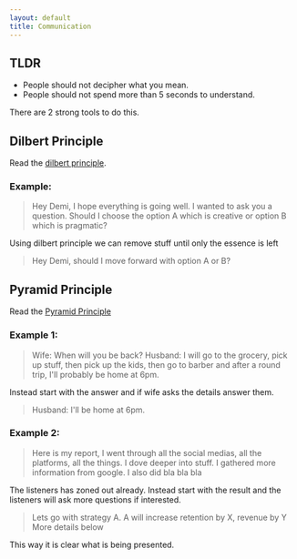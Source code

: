 ```yaml
---
layout: default
title: Communication
---
```


## TLDR

- People should not decipher what you mean.
- People should not spend more than 5 seconds to understand.

There are 2 strong tools to do this.

## Dilbert Principle

Read the [dilbert principle](https://dilbertblog.typepad.com/the_dilbert_blog/2007/06/the_day_you_bec.html).

### Example:
> Hey Demi, I hope everything is going well. I wanted to ask you a question. Should I choose the option A which is creative or option B which is pragmatic?

Using dilbert principle we can remove stuff until only the essence is left

> Hey Demi, should I move forward with option A or B?

## Pyramid Principle

Read the [Pyramid Principle](https://medium.com/lessons-from-mckinsey/the-pyramid-principle-f0885dd3c5c7)

### Example 1:
> Wife: When will you be back?
> Husband: I will go to the grocery, pick up stuff, then pick up the kids, then go to barber and after a round trip, I'll probably be home at 6pm.

Instead start with the answer and if wife asks the details answer them.

> Husband: I'll be home at 6pm.

### Example 2: 
> Here is my report, I went through all the social medias, all the platforms, all the things. I dove deeper into stuff. I gathered more information from google. I also did bla bla bla

The listeners has zoned out already. Instead start with the result and the listeners will ask more questions if interested.

> Lets go with strategy A. 
> A will increase retention by X, revenue by Y
> More details below

This way it is clear what is being presented.
